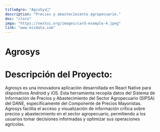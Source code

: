 ```yaml
---
titleAgro: "AgroSys🌱"
description: "Precios y abastecimiento agropecuario."
dos: "claro"
imga: "https://nextui.org/images/card-example-4.jpeg"
link: "www.misdata.com"
---
```


# Agrosys

# Descripción del Proyecto:
Agrosys es una innovadora aplicación desarrollada en React Native para dispositivos Android y iOS. Esta herramienta recopila datos del Sistema de Información de Precios y Abastecimiento del Sector Agropecuario (SIPSA) del DANE, específicamente del Componente de Precios Mayoristas. Agrosys facilita el acceso y visualización de información crítica sobre precios y abastecimiento en el sector agropecuario, permitiendo a los usuarios tomar decisiones informadas y optimizar sus operaciones agrícolas.